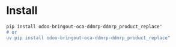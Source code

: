 # Install

```bash
pip install odoo-bringout-oca-ddmrp-ddmrp_product_replace"
# or
uv pip install odoo-bringout-oca-ddmrp-ddmrp_product_replace"
```
